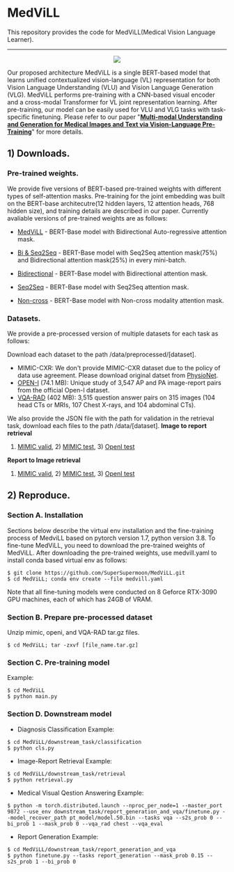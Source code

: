 # MedViLL

This repository provides the code for MedViLL(Medical Vision Language Learner).

---
<p align="center"><img src="https://user-images.githubusercontent.com/47732974/149651882-bb691bc8-8343-4699-a45f-1952bd558490.png")</p>
 
Our proposed architecture MedViLL is a single BERT-based model that learns unified contextualized vision-language (VL) representation for both Vision Language Understanding (VLU) and Vision Language Generation (VLG). MedViLL performs pre-training with a CNN-based visual encoder and a cross-modal Transformer for VL joint representation learning. After pre-training, our model can be easily used for VLU and VLG tasks with task-specific finetuning. Please refer to our paper "[**Multi-modal Understanding and Generation for Medical Images and Text via Vision-Language Pre-Training**](https://arxiv.org/abs/2105.11333)" for more details.

 
## 1) Downloads.
### Pre-trained weights.
We provide five versions of BERT-based pre-trained weights with different types of self-attention masks. Pre-training for the joint embedding was built on the BERT-base architecutre(12 hidden layers, 12 attention heads, 768 hidden size), and training details are described in our paper. Currently avaliable versions of pre-trained weights are as follows:
 
- [MedViLL](https://drive.google.com/file/d/1shOQrOWbkIeUUsQN48fEP6wj0e266jOb/view?usp=sharing) - BERT-Base model with Bidirectional Auto-regressive attention mask.

- [Bi & Seq2Seq](https://drive.google.com/file/d/1hn8DLgPkblIew_UEP3TwoLwKZw03Pkmk/view?usp=sharing) - BERT-Base model with Seq2Seq attention mask(75%) and Bidirectional attention mask(25%) in every mini-batch.

- [Bidirectional](https://drive.google.com/file/d/1GSb-CjUnfuTTDrb0tPEwHGo1Qg1JHvdf/view?usp=sharing) - BERT-Base model with Bidirectional attention mask.

- [Seq2Seq](https://drive.google.com/file/d/1O76qXkRkP-yS5iChwpH-8Z5EWDLbkWuu/view?usp=sharing) - BERT-Base model with Seq2Seq attention mask.

- [Non-cross](https://drive.google.com/file/d/1ZEu0NioO6ThJC_pWRYByyJ4-XwMnGvJA/view?usp=sharing) - BERT-Base model with Non-cross modality attention mask.


### Datasets.
We provide a pre-processed version of multiple datasets for each task as follows:

 Download each dataset to the path /data/preprocessed/[dataset].
- MIMIC-CXR: We don't provide MIMIC-CXR dataset due to the policy of data use agreement. Please download original datset from [PhysioNet](https://physionet.org/content/mimic-cxr-jpg/2.0.0/).
- [OPEN-I](https://drive.google.com/file/d/1aAKW2UcR7KhX9rckYtNfTfzNYulgrzle/view?usp=sharing) (74.1 MB): Unique study of 3,547 AP and PA image-report pairs from the official Open-I dataset.
- [VQA-RAD](https://drive.google.com/file/d/1zlNM7kQACaorfQD8n_Qtc5wkV_lh_60V/view?usp=sharing) (402 MB): 3,515 question answer pairs on 315 images (104 head CTs or MRIs, 107 Chest X-rays, and 104 abdominal CTs).
 
We also provide the JSON file with the path for validation in the retrieval task, download each files to the path /data/[dataset].
**Image to report retrieval**
1) [MIMIC valid](https://drive.google.com/file/d/1r9NMdZEDDjIi5L3EijTzKU13bluPEIIu/view?usp=sharing), 2) [MIMIC test](https://drive.google.com/file/d/1N4zaZrAYg6gjFR2yoEUFcwycjLNXc9FL/view?usp=sharing), 3) [OpenI test](https://drive.google.com/file/d/1GtKIlF9HSGzgA_yaVmoUsIs-ccOzonIz/view?usp=sharing)

**Report to Image retrieval**
1) [MIMIC valid](https://drive.google.com/file/d/1HBbq5Juxf_uh4Yk7SJTWoUH7yeyQfXGk/view?usp=sharing), 2) [MIMIC test](https://drive.google.com/file/d/11UQOId3-ErT-hkKSOKYQYUT7WrCYCywf/view?usp=sharing), 3) [OpenI test](https://drive.google.com/file/d/1CJkkDu4djlkeUTgZX7w3h1GC-IkPlgxh/view?usp=sharing)
 
 
## 2) Reproduce.
### Section A. Installation
Sections below describe the virtual env installation and the fine-training process of MedviLL based on pytorch version 1.7, python version 3.8. 
To fine-tune MedViLL, you need to download the pre-trained weights of MedViLL. After downloading the pre-trained weights, use medvill.yaml to install conda based virtual env as follows:

```
$ git clone https://github.com/SuperSupermoon/MedViLL.git
$ cd MedViLL; conda env create --file medvill.yaml
```

Note that all fine-tuning models were conducted on 8 Geforce RTX-3090 GPU machines, each of which has 24GB of VRAM. 

### Section B. Prepare pre-processed dataset

Unzip mimic, openi, and VQA-RAD tar.gz files. 

```
$ cd MedViLL; tar -zxvf [file_name.tar.gz]
```

### Section C. Pre-training model
Example:
```
$ cd MedViLL
$ python main.py
```


### Section D. Downstream model
- Diagnosis Classification
Example:
```
$ cd MedViLL/downstream_task/classification
$ python cls.py
```

- Image-Report Retrieval
Example:
```
$ cd MedViLL/downstream_task/retrieval
$ python retrieval.py
```

- Medical Visual Qestion Answering
Example:
```
$ python -m torch.distributed.launch --nproc_per_node=1 --master_port 9872 --use_env downstream_task/report_generation_and_vqa/finetune.py --model_recover_path pt_model/model.50.bin --tasks vqa --s2s_prob 0 --bi_prob 1 --mask_prob 0 --vqa_rad chest --vqa_eval
```

- Report Generation
Example:
```
$ cd MedViLL/downstream_task/report_generation_and_vqa
$ python finetune.py --tasks report_generation --mask_prob 0.15 --s2s_prob 1 --bi_prob 0
```
